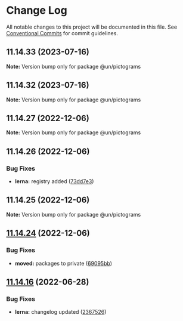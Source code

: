 # Change Log

All notable changes to this project will be documented in this file.
See [Conventional Commits](https://conventionalcommits.org) for commit guidelines.

## 11.14.33 (2023-07-16)

**Note:** Version bump only for package @un/pictograms





## 11.14.32 (2023-07-16)

**Note:** Version bump only for package @un/pictograms





## 11.14.27 (2022-12-06)

**Note:** Version bump only for package @un/pictograms

## 11.14.26 (2022-12-06)

### Bug Fixes

- **lerna:** registry added ([73dd7e3](https://github.com/carbon-design-system/carbon/commit/73dd7e367e91bc1a372aa7e3f841f7f24a1b6934))

## 11.14.25 (2022-12-06)

**Note:** Version bump only for package @un/pictograms

## [11.14.24](https://github.com/carbon-design-system/carbon/compare/@un/pictograms@11.14.23...@un/pictograms@11.14.24) (2022-12-06)

### Bug Fixes

- **moved:** packages to private ([69095bb](https://github.com/carbon-design-system/carbon/commit/69095bb6ce7bdaf417a370ed73804d5493876999))

## [11.14.16](https://github.com/carbon-design-system/carbon/compare/@un/pictograms@11.14.15...@un/pictograms@11.14.16) (2022-06-28)

### Bug Fixes

- **lerna:** changelog updated ([2367526](https://github.com/carbon-design-system/carbon/commit/236752651f113088dc7bee3921e5c06213c1f72e))

